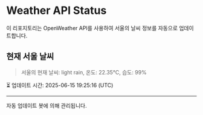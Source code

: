 
# Weather API Status

이 리포지토리는 OpenWeather API를 사용하여 서울의 날씨 정보를 자동으로 업데이트합니다.

## 현재 서울 날씨
> 서울의 현재 날씨: light rain, 온도: 22.35°C, 습도: 99%

⏳ 업데이트 시간: 2025-06-15 19:25:16 (UTC)

---
자동 업데이트 봇에 의해 관리됩니다.
